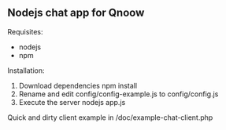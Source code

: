 Nodejs chat app for Qnoow
-------------------------

Requisites:
  - nodejs
  - npm

Installation:
  1. Download dependencies
    npm install
  2. Rename and edit config/config-example.js to config/config.js
  3. Execute the server
    nodejs app.js

Quick and dirty client example in /doc/example-chat-client.php
